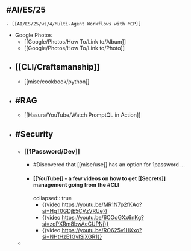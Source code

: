 ## #AI/ES/25
	- [[AI/ES/25/ws/4/Multi-Agent Workflows with MCP]]
- Google Photos
	- [[Google/Photos/How To/Link to/Album]]
	- [[Google/Photos/How To/Link to/Photo]]
- ## [[CLI/Craftsmanship]]
	- [[mise/cookbook/python]]
- ## #RAG
	- [[Hasura/YouTube/Watch PromptQL in Action]]
- ## #Security
	- ### [[1Password/Dev]]
		- #Discovered that [[mise/use]] has an option for 1password ...
		- #### [[YouTube]] - a few videos on how to get [[Secrets]] management going from the #CLI
		  collapsed:: true
			- {{video https://youtu.be/MR1N7p2fKAo?si=HgT0GDjE5CVzVRUe}}
			- {{video https://youtu.be/6COoGXx6nKg?si=zdPXRm8bwAcCUPNj}}
			- {{video https://youtu.be/RO625v1HXxo?si=NHtHzE1GvISjXGR1}}
	-